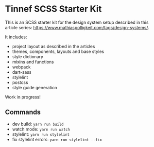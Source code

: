 # Tinnef SCSS Starter Kit

This is an SCSS starter kit for the design system setup described in this
article series: https://www.mathiaspolligkeit.com/tags/design-systems/.

It includes:

- project layout as described in the articles
- themes, components, layouts and base styles
- style dictionary
- mixins and functions
- webpack
- dart-sass
- stylelint
- postcss
- style guide generation

Work in progress!

## Commands

- dev build: `yarn run build`
- watch mode: `yarn run watch`
- stylelint: `yarn run stylelint`
- fix stylelint errors: `yarn run stylelint --fix`
